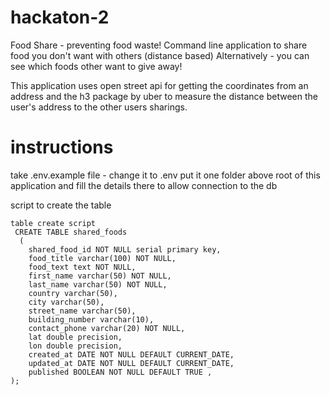 # hackaton-2
Food Share - preventing food waste!
Command line application to share food you don't want with others (distance based)
Alternatively - you can see which foods other want to give away!

This application uses open street api for getting the coordinates from an address
and the h3 package by uber to measure the distance between the user's address to the other users sharings.

# instructions
take .env.example file - change it to .env
put it one folder above root of this application and fill the details there
to allow connection to the db

script to create the table
```
table create script
 CREATE TABLE shared_foods
  (
    shared_food_id NOT NULL serial primary key,
    food_title varchar(100) NOT NULL,
    food_text text NOT NULL,
    first_name varchar(50) NOT NULL,
    last_name varchar(50) NOT NULL,
    country varchar(50),
    city varchar(50),
    street_name varchar(50),
    building_number varchar(10),
    contact_phone varchar(20) NOT NULL,
    lat double precision,
    lon double precision,
    created_at DATE NOT NULL DEFAULT CURRENT_DATE,
    updated_at DATE NOT NULL DEFAULT CURRENT_DATE,
    published BOOLEAN NOT NULL DEFAULT TRUE ,
);